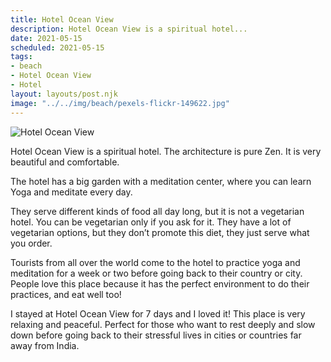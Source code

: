 ```yaml
---
title: Hotel Ocean View
description: Hotel Ocean View is a spiritual hotel...
date: 2021-05-15
scheduled: 2021-05-15
tags:
- beach
- Hotel Ocean View
- Hotel
layout: layouts/post.njk
image: "../../img/beach/pexels-flickr-149622.jpg"
---
```


![Hotel Ocean View](../../img/beach/pexels-flickr-149622.jpg)

Hotel Ocean View is a spiritual hotel. The architecture is pure Zen. It is very beautiful and comfortable.

The hotel has a big garden with a meditation center, where you can learn Yoga and meditate every day.

They serve different kinds of food all day long, but it is not a vegetarian hotel. You can be vegetarian only if you ask for it. They have a lot of vegetarian options, but they don’t promote this diet, they just serve what you order.

Tourists from all over the world come to the hotel to practice yoga and meditation for a week or two before going back to their country or city. People love this place because it has the perfect environment to do their practices, and eat well too!

I stayed at Hotel Ocean View for 7 days and I loved it! This place is very relaxing and peaceful. Perfect for those who want to rest deeply and slow down before going back to their stressful lives in cities or countries far away from India.